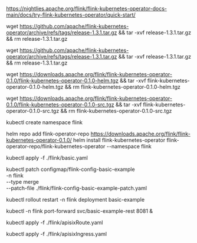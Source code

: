 https://nightlies.apache.org/flink/flink-kubernetes-operator-docs-main/docs/try-flink-kubernetes-operator/quick-start/

wget https://github.com/apache/flink-kubernetes-operator/archive/refs/tags/release-1.3.1.tar.gz && tar -xvf release-1.3.1.tar.gz && rm release-1.3.1.tar.gz

wget https://github.com/apache/flink-kubernetes-operator/archive/refs/tags/release-1.3.1.tar.gz && tar -xvf release-1.3.1.tar.gz && rm release-1.3.1.tar.gz

wget https://downloads.apache.org/flink/flink-kubernetes-operator-0.1.0/flink-kubernetes-operator-0.1.0-helm.tgz && tar -xvf flink-kubernetes-operator-0.1.0-helm.tgz && rm flink-kubernetes-operator-0.1.0-helm.tgz

wget https://downloads.apache.org/flink/flink-kubernetes-operator-0.1.0/flink-kubernetes-operator-0.1.0-src.tgz && tar -xvf flink-kubernetes-operator-0.1.0-src.tgz && rm flink-kubernetes-operator-0.1.0-src.tgz

kubectl create namespace flink



helm repo add flink-operator-repo https://downloads.apache.org/flink/flink-kubernetes-operator-0.1.0/
helm install flink-kubernetes-operator flink-operator-repo/flink-kubernetes-operator --namespace flink

kubectl apply -f ./flink/basic.yaml

kubectl patch configmap/flink-config-basic-example \
  -n flink \
  --type merge \
  --patch-file ./flink/flink-config-basic-example-patch.yaml

kubectl rollout restart -n flink deployment basic-example

kubectl -n flink port-forward svc/basic-example-rest 8081 &

kubectl apply -f ./flink/apisixRoute.yaml

kubectl apply -f ./flink/apisixIngress.yaml

